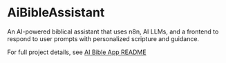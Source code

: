 # AiBibleAssistant
An AI-powered biblical assistant that uses n8n, AI LLMs, and a frontend to respond to user prompts with personalized scripture and guidance.

For full project details, see [AI Bible App README](AiBibleAssistant/README.md)



